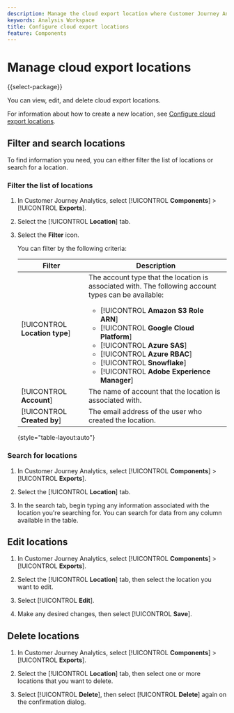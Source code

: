 ```yaml
---
description: Manage the cloud export location where Customer Journey Analytics data can be sent
keywords: Analysis Workspace
title: Configure cloud export locations
feature: Components
---
```

# Manage cloud export locations

{{select-package}}

You can view, edit, and delete cloud export locations.

For information about how to create a new location, see [Configure cloud export locations](/help/components/exports/cloud-export-locations.md).

## Filter and search locations

To find information you need, you can either filter the list of locations or search for a location.

### Filter the list of locations

1. In Customer Journey Analytics, select [!UICONTROL **Components**] > [!UICONTROL **Exports**].

1. Select the [!UICONTROL **Location**] tab.

1. Select the **Filter** icon.

   <!-- add screenshot -->

   You can filter by the following criteria:

   |Filter | Description |
   |---------|----------|
   | [!UICONTROL **Location type**]<!--should this be changed to Account type?--> | The account type that the location is associated with. The following account types can be available: <ul><li>[!UICONTROL **Amazon S3 Role ARN**]</li><li>[!UICONTROL **Google Cloud Platform**]</li><li>[!UICONTROL **Azure SAS**]</li><li>[!UICONTROL **Azure RBAC**]</li><li>[!UICONTROL **Snowflake**]</li><li>[!UICONTROL **Adobe Experience Manager**]</li></ul> | 
   | [!UICONTROL **Account**] | The name of account that the location is associated with. |
   | [!UICONTROL **Created by**] | The email address of the user who created the location. |

   {style="table-layout:auto"}

### Search for locations

1. In Customer Journey Analytics, select [!UICONTROL **Components**] > [!UICONTROL **Exports**].

1. Select the [!UICONTROL **Location**] tab.

1. In the search tab, begin typing any information associated with the location you're searching for. You can search for data from any column available in the table.

## Edit locations

1. In Customer Journey Analytics, select [!UICONTROL **Components**] > [!UICONTROL **Exports**].

1. Select the [!UICONTROL **Location**] tab, then select the location you want to edit.

   <!-- add screenshot? -->

1. Select [!UICONTROL **Edit**].

1. Make any desired changes, then select [!UICONTROL **Save**].

## Delete locations

1. In Customer Journey Analytics, select [!UICONTROL **Components**] > [!UICONTROL **Exports**].

1. Select the [!UICONTROL **Location**] tab, then select one or more locations that you want to delete.

   <!-- add screenshot? -->

1. Select [!UICONTROL **Delete**], then select [!UICONTROL **Delete**] again on the confirmation dialog.